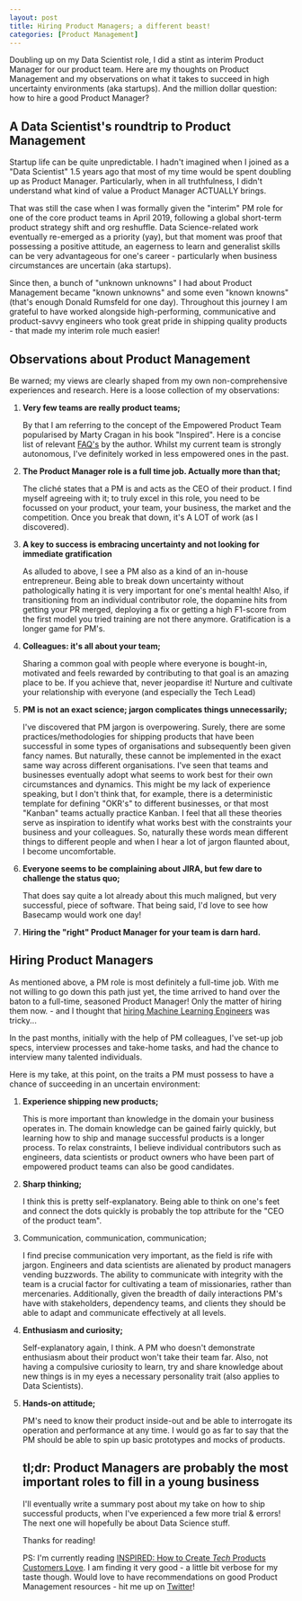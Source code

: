 ```yaml
---
layout: post
title: Hiring Product Managers; a different beast!
categories: [Product Management]
---
```


Doubling up on my Data Scientist role, I did a stint as interim Product Manager for our product team. Here are my thoughts on Product Management and my observations on what it takes to succeed in high uncertainty environments (aka startups). And the million dollar question: how to hire a good Product Manager?

## A Data Scientist's roundtrip to Product Management



Startup life can be quite unpredictable. I hadn't imagined when I joined as a "Data Scientist" 1.5 years ago that most of my time would be spent doubling up as Product Manager. Particularly, when in all truthfulness, I didn't understand what kind of value a Product Manager ACTUALLY brings.

That was still the case when I was formally given the "interim" PM role for one of the core product teams in April 2019, following a global short-term product strategy shift and org reshuffle. Data Science-related work eventually re-emerged as a priority (yay), but that moment was proof that possessing a positive attitude, an eagerness to learn and generalist skills can be very advantageous for one's career - particularly when business circumstances are uncertain (aka startups).

Since then, a bunch of "unknown unknowns" I had about Product Management became "known unknowns" and some even "known knowns" (that's enough Donald Rumsfeld for one day). Throughout this journey I am grateful to have worked alongside high-performing, communicative and product-savvy engineers who took great pride in shipping quality products - that made my interim role much easier! 

## Observations about Product Management

Be warned; my views are clearly shaped from my own non-comprehensive experiences and research. Here is a loose collection of my observations:

1. **Very few teams are really product teams;**

   By that I am referring to the concept of the Empowered Product Team popularised by Marty Cragan in his book "Inspired". Here is a concise list of relevant [FAQ's](https://svpg.com/product-team-faq/) by the author. Whilst my current team is strongly autonomous, I've definitely worked in less empowered ones in the past.

2. **The Product Manager role is a full time job. Actually more than that;**

   The cliché states that a PM is and acts as the CEO of their product. I find myself agreeing with it; to truly excel in this role, you need to be focussed on your product, your team, your business, the market and the competition. Once you break that down, it's A LOT of work (as I discovered).

3. **A key to success is embracing uncertainty and not looking for immediate gratification**

   As alluded to above, I see a PM also as a kind of an in-house entrepreneur. Being able to break down uncertainty without pathologically hating it is very important for one's mental health! Also, if transitioning from an individual contributor role, the dopamine hits from getting your PR merged, deploying a fix or getting a high F1-score from the first model you tried training are not there anymore. Gratification is a longer game for PM's.

4. **Colleagues: it's all about your team;**

   Sharing a common goal with people where everyone is bought-in, motivated and feels rewarded by contributing to that goal is an amazing place to be. If you achieve that, never jeopardise it! Nurture and cultivate your relationship with everyone (and especially the Tech Lead)

5. **PM is not an exact science; jargon complicates things unnecessarily;**

   I've discovered that PM jargon is overpowering. Surely, there are some practices/methodologies for shipping products that have been successful in some types of organisations and subsequently been given fancy names. But naturally, these cannot be implemented in the exact same way across different organisations. I've seen that teams and businesses eventually adopt what seems to work best for their own circumstances and dynamics. This might be my lack of experience speaking, but I don't think that, for example, there is a deterministic template for defining "OKR's" to different businesses, or that most "Kanban" teams actually practice Kanban. I feel that all these theories serve as inspiration to identify what works best with the constraints your business and your colleagues. So, naturally these words mean different things to different people and when I hear a lot of jargon flaunted about, I become uncomfortable. 

6. **Everyone seems to be complaining about JIRA, but few dare to challenge the status quo;**

   That does say quite a lot already about this much maligned, but very successful, piece of software. That being said, I'd love to see how Basecamp would work one day!

7. **Hiring the "right" Product Manager for your team is darn hard.**

## Hiring Product Managers

As mentioned above, a PM role is most definitely a full-time job. With me not willing to go down this path just yet, the time arrived to hand over the baton to a full-time, seasoned Product Manager! Only the matter of hiring them now. - and I thought that [hiring Machine Learning Engineers](https://alexiospanos.com/hiring-machine-learning-engineers-part-1/) was tricky...

In the past months, initially with the help of PM colleagues, I've set-up job specs, interview processes and take-home tasks, and had the chance to interview many talented individuals.

Here is my take, at this point, on the traits a PM must possess to have a chance of succeeding in an uncertain environment:

1. **Experience shipping new products;**

   This is more important than knowledge in the domain your business operates in. The domain knowledge can be gained fairly quickly, but learning how to ship and manage successful products is a longer process. To relax constraints, I believe individual contributors such as engineers, data scientists or product owners who have been part of empowered product teams can also be good candidates.  

2. **Sharp thinking;**

   I think this is pretty self-explanatory. Being able to think on one's feet and connect the dots quickly is probably the top attribute for the "CEO of the product team".  

3. Communication, communication, communication;

   I find precise communication very important, as the field is rife with jargon. Engineers and data scientists are alienated by product managers vending buzzwords. The ability to communicate with integrity with the team is a crucial factor for cultivating a team of missionaries, rather than mercenaries. Additionally, given the breadth of daily interactions PM's have with stakeholders, dependency teams, and clients they should be able to adapt and communicate effectively at all levels.

4. **Enthusiasm and curiosity;**

   Self-explanatory again, I think. A PM who doesn't demonstrate enthusiasm about their product won't take their team far. Also, not having a compulsive curiosity to learn, try and share knowledge about new things is in my eyes a necessary personality trait (also applies to Data Scientists).

5. **Hands-on attitude;**

   PM's need to know their product inside-out and be able to interrogate its operation and performance at any time. I would go as far to say that the PM should be able to spin up basic prototypes and mocks of products.

   

   ## tl;dr: Product Managers are probably the most important roles to fill in a young business

   I'll eventually write a summary post about my take on how to ship successful products, when I've experienced a few more trial & errors! The next one will hopefully be about Data Science stuff. 

   

   Thanks for reading!
   
   
   
   PS: I'm currently reading [INSPIRED: How to Create *Tech* Products Customers Love](https://svpg.com/inspired-how-to-create-products-customers-love/). I am finding it very good - a little bit verbose for my taste though. Would love to have recommendations on good Product Management resources - hit me up on [Twitter](https://twitter.com/alexiospanos)!
   
   

